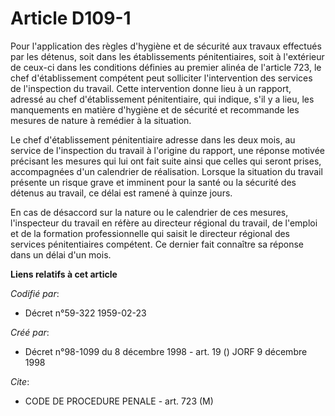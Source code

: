 # Article D109-1

Pour l'application des règles d'hygiène et de sécurité aux travaux effectués par les détenus, soit dans les établissements
pénitentiaires, soit à l'extérieur de ceux-ci dans les conditions définies au premier alinéa de l'article 723, le chef
d'établissement compétent peut solliciter l'intervention des services de l'inspection du travail. Cette intervention donne
lieu à un rapport, adressé au chef d'établissement pénitentiaire, qui indique, s'il y a lieu, les manquements en matière
d'hygiène et de sécurité et recommande les mesures de nature à remédier à la situation.

Le chef d'établissement pénitentiaire adresse dans les deux mois, au service de l'inspection du travail à l'origine du
rapport, une réponse motivée précisant les mesures qui lui ont fait suite ainsi que celles qui seront prises, accompagnées
d'un calendrier de réalisation. Lorsque la situation du travail présente un risque grave et imminent pour la santé ou la
sécurité des détenus au travail, ce délai est ramené à quinze jours.

En cas de désaccord sur la nature ou le calendrier de ces mesures, l'inspecteur du travail en réfère au directeur régional du
travail, de l'emploi et de la formation professionnelle qui saisit le directeur régional des services pénitentiaires
compétent. Ce dernier fait connaître sa réponse dans un délai d'un mois.

**Liens relatifs à cet article**

_Codifié par_:

  - Décret n°59-322 1959-02-23

_Créé par_:

  - Décret n°98-1099 du 8 décembre 1998 - art. 19 () JORF 9 décembre 1998

_Cite_:

  - CODE DE PROCEDURE PENALE - art. 723 (M)
